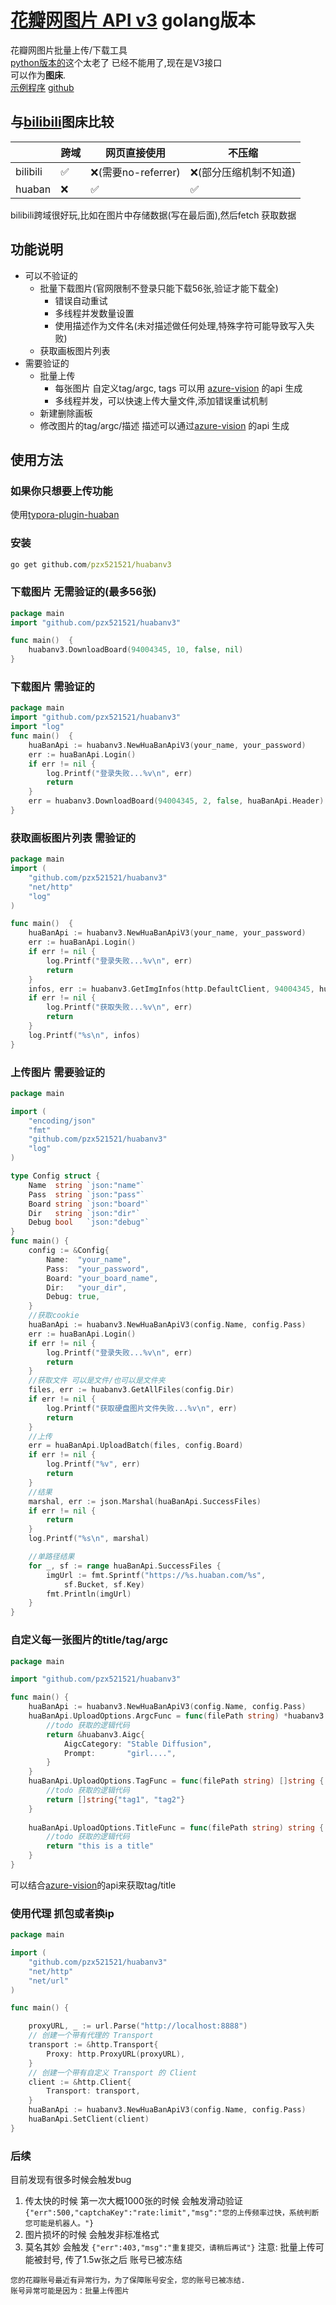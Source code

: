 # [花瓣网图片 API v3](https://github.com/pzx521521/huabanv3) golang版本
花瓣网图片批量上传/下载工具  
[python版本的](https://github.com/Pingze-github/HuabanBatchUpload)这个太老了 已经不能用了,现在是V3接口  
可以作为**图床**.  
[示例程序](bahttps://github.com/pzx521521/typora-plugin-huan)
[github](https://github.com/pzx521521/huabanv3)
## 与[bilibili](https://github.com/xlzy520/bilibili-img-uploader)图床比较
|          | 跨域 | 网页直接使用 | 不压缩          |
|----------|---|--------|--------------|
| bilibili | ✅ | ❌(需要no-referrer)  | ❌(部分压缩机制不知道) |
| huaban   | ❌ | ✅      | ✅            |

bilibili跨域很好玩,比如在图片中存储数据(写在最后面),然后fetch 获取数据

## 功能说明
+ 可以不验证的
  + 批量下载图片(官网限制不登录只能下载56张,验证才能下载全)
    + 错误自动重试
    + 多线程并发数量设置
    + 使用描述作为文件名(未对描述做任何处理,特殊字符可能导致写入失败)
  + 获取画板图片列表
+ 需要验证的
    + 批量上传
      + 每张图片 自定义tag/argc, tags 可以用 [azure-vision](https://github.com/pzx521521/azurevision) 的api 生成  
      + 多线程并发，可以快速上传大量文件,添加错误重试机制
    + 新建删除画板
    + 修改图片的tag/argc/描述 描述可以通过[azure-vision](https://github.com/pzx521521/azurevision) 的api 生成

## 使用方法 
### 如果你只想要上传功能 
使用[typora-plugin-huaban](https://github.com/pzx521521/typora-plugin-huaban)  

### 安装
```cmd
go get github.com/pzx521521/huabanv3
```

### 下载图片 无需验证的(最多56张)
```go
package main
import "github.com/pzx521521/huabanv3"

func main()  {
	huabanv3.DownloadBoard(94004345, 10, false, nil)
}
```
### 下载图片 需验证的
```go
package main
import "github.com/pzx521521/huabanv3"
import "log"
func main()  {
	huaBanApi := huabanv3.NewHuaBanApiV3(your_name, your_password)
	err := huaBanApi.Login()
	if err != nil {
		log.Printf("登录失败...%v\n", err)
		return
	}
	err = huabanv3.DownloadBoard(94004345, 2, false, huaBanApi.Header)
}
```
### 获取画板图片列表 需验证的
```go
package main
import (
	"github.com/pzx521521/huabanv3"
	"net/http"
	"log"
)

func main()  {
	huaBanApi := huabanv3.NewHuaBanApiV3(your_name, your_password)
	err := huaBanApi.Login()
	if err != nil {
		log.Printf("登录失败...%v\n", err)
		return
	}
	infos, err := huabanv3.GetImgInfos(http.DefaultClient, 94004345, huaBanApi.Header)
	if err != nil {
		log.Printf("获取失败...%v\n", err)
		return
	}
	log.Printf("%s\n", infos)
}
```
### 上传图片 需要验证的
```go
package main

import (
	"encoding/json"
	"fmt"
	"github.com/pzx521521/huabanv3"
	"log"
)

type Config struct {
	Name  string `json:"name"`
	Pass  string `json:"pass"`
	Board string `json:"board"`
	Dir   string `json:"dir"`
	Debug bool   `json:"debug"`
}
func main() {
	config := &Config{
		Name:  "your_name",
		Pass:  "your_password",
		Board: "your_board_name",
		Dir:   "your_dir",
		Debug: true,
	}
	//获取cookie
	huaBanApi := huabanv3.NewHuaBanApiV3(config.Name, config.Pass)
	err := huaBanApi.Login()
	if err != nil {
		log.Printf("登录失败...%v\n", err)
		return
	}
	//获取文件 可以是文件/也可以是文件夹
	files, err := huabanv3.GetAllFiles(config.Dir)
	if err != nil {
		log.Printf("获取硬盘图片文件失败...%v\n", err)
		return
	}
	//上传
	err = huaBanApi.UploadBatch(files, config.Board)
	if err != nil {
		log.Printf("%v", err)
		return
	}
	//结果
	marshal, err := json.Marshal(huaBanApi.SuccessFiles)
	if err != nil {
		return
	}
	log.Printf("%s\n", marshal)

	//单路径结果
	for _, sf := range huaBanApi.SuccessFiles {
		imgUrl := fmt.Sprintf("https://%s.huaban.com/%s",
			sf.Bucket, sf.Key)
		fmt.Println(imgUrl)
	}
}
```

### 自定义每一张图片的title/tag/argc
```go
package main

import "github.com/pzx521521/huabanv3"

func main() {
	huaBanApi := huabanv3.NewHuaBanApiV3(config.Name, config.Pass)
	huaBanApi.UploadOptions.ArgcFunc = func(filePath string) *huabanv3.Aigc {
		//todo 获取的逻辑代码
		return &huabanv3.Aigc{
			AigcCategory: "Stable Diffusion",
			Prompt:       "girl....",
		}
	}
	huaBanApi.UploadOptions.TagFunc = func(filePath string) []string {
		//todo 获取的逻辑代码
		return []string{"tag1", "tag2"}
	}
	
	huaBanApi.UploadOptions.TitleFunc = func(filePath string) string {
		//todo 获取的逻辑代码
		return "this is a title"
	}
}

```
可以结合[azure-vision](https://github.com/pzx521521/azurevision)的api来获取tag/title


### 使用代理 抓包或者换ip
```go
package main

import (
	"github.com/pzx521521/huabanv3"
	"net/http"
	"net/url"
)

func main() {

	proxyURL, _ := url.Parse("http://localhost:8888")
	// 创建一个带有代理的 Transport
	transport := &http.Transport{
		Proxy: http.ProxyURL(proxyURL),
	}
	// 创建一个带有自定义 Transport 的 Client
	client := &http.Client{
		Transport: transport,
	}
	huaBanApi := huabanv3.NewHuaBanApiV3(config.Name, config.Pass)
	huaBanApi.SetClient(client)
}
```
### 后续   
目前发现有很多时候会触发bug
1. 传太快的时候 第一次大概1000张的时候 会触发滑动验证 `{"err":500,"captchaKey":"rate:limit","msg":"您的上传频率过快，系统判断您可能是机器人。"}`
2. 图片损坏的时候 会触发非标准格式
3. 莫名其妙 会触发 `{"err":403,"msg":"重复提交，请稍后再试"}`
注意: 批量上传可能被封号, 传了1.5w张之后 账号已被冻结
```
您的花瓣账号最近有异常行为，为了保障账号安全，您的账号已被冻结.
账号异常可能是因为：批量上传图片
```